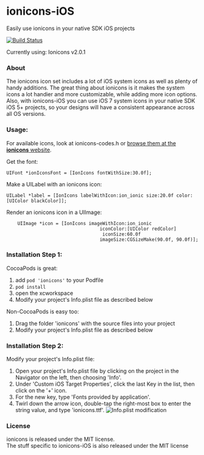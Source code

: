 # ionicons-iOS
Easily use ionicons in your native SDK iOS projects

[![Build Status](https://travis-ci.org/sweetmandm/ionicons-iOS.svg)](https://travis-ci.org/sweetmandm/ionicons-iOS)

Currently using: Ionicons v2.0.1

### About
The ionicons icon set includes a lot of iOS system icons as well as plenty of handy additions. The great thing about ionicons is it makes the system icons a lot handier and more customizable, while adding more icon options. Also, with ionicons-iOS you can use iOS 7 system icons in your native SDK iOS 5+ projects, so your designs will have a consistent appearance across all OS versions.

### Usage:

For available icons, look at ionicons-codes.h or [browse them at the **ionicons** website](http://ionicons.com).

Get the font:

    UIFont *ionIconsFont = [IonIcons fontWithSize:30.0f];

Make a UILabel with an ionicons icon:

    UILabel *label = [IonIcons labelWithIcon:ion_ionic size:20.0f color:[UIColor blackColor]];

Render an ionicons icon in a UIImage:

        UIImage *icon = [IonIcons imageWithIcon:ion_ionic
                                      iconColor:[UIColor redColor] 
                                       iconSize:60.0f 
                                      imageSize:CGSizeMake(90.0f, 90.0f)];


### Installation Step 1:

CocoaPods is great:

1. add `pod 'ionicons'` to your Podfile
2. `pod install`
3. open the xcworkspace
4. Modify your project's Info.plist file as described below

Non-CocoaPods is easy too:

1. Drag the folder 'ionicons' with the source files into your project
2. Modify your project's Info.plist file as described below

### Installation Step 2:

Modify your project's Info.plist file:

1. Open your project's Info.plist file by clicking on the project in the Navigator on the left, then choosing 'Info'.
2. Under 'Custom iOS Target Properties', click the last Key in the list, then click on the '+' icon.
3. For the new key, type 'Fonts provided by application'.
4. Twirl down the arrow icon, double-tap the right-most box to enter the string value, and type 'ionicons.ttf'.
![Info.plist modification](https://raw.github.com/TapTemplate/ionicons-iOS/master/Example-ionicons/img/install-instructions.png)

### License
ionicons is released under the MIT license.  
The stuff specific to ionicons-iOS is also released under the MIT license
